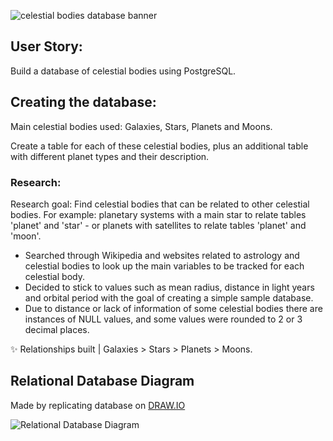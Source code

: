 ![celestial bodies database banner](https://github.com/z-bj/galaxy_psql_DB/blob/master/galaxy_DB.png)

## User Story: 
Build a database of celestial bodies using PostgreSQL.

## Creating the database:

Main celestial bodies used: Galaxies, Stars, Planets and Moons.

Create a table for each of these celestial bodies, plus an additional table with different planet types and their description.

### Research:

Research goal: Find celestial bodies that can be related to other celestial bodies.
For example: planetary systems with a main star to relate tables 'planet' and 'star' - or planets with satellites to relate tables 'planet' and 'moon'.

- Searched through Wikipedia and websites related to astrology and celestial bodies to look up the main variables to be tracked for each celestial body.
- Decided to stick to values such as mean radius, distance in light years and orbital period with the goal of creating a simple sample database.
- Due to distance or lack of information of some celestial bodies there are instances of NULL values, and some values were rounded to 2 or 3 decimal places.

✨ Relationships built | Galaxies > Stars > Planets > Moons.

## Relational Database Diagram
Made by replicating database on [DRAW.IO](https://app.diagrams.net/)

![Relational Database Diagram](https://github.com/z-bj/galaxy_psql_DB/blob/master/mcd.drawio.png)
